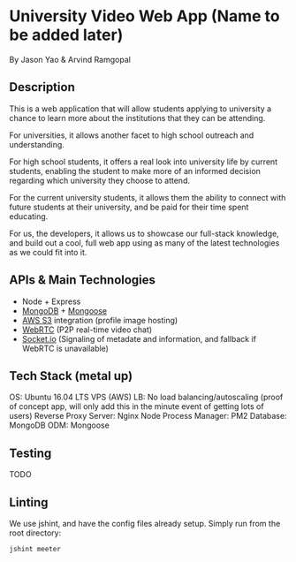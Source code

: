 # University Video Web App (Name to be added later)
By Jason Yao & Arvind Ramgopal

## Description
This is a web application that will allow students
applying to university a chance to learn more about
the institutions that they can be attending.

For universities, it allows another facet to high
school outreach and understanding.

For high school students, it offers a real look
into university life by current students, enabling
the student to make more of an informed decision
regarding which university they choose to attend.

For the current university students, it allows
them the ability to connect with future students
at their university, and be paid for their time
spent educating.

For us, the developers, it allows us to showcase
our full-stack knowledge, and build out a cool,
full web app using as many of the latest technologies
as we could fit into it.

## APIs & Main Technologies
- Node + Express
- [MongoDB](https://www.mongodb.com/) + [Mongoose](http://mongoosejs.com/)
- [AWS S3](https://aws.amazon.com/s3/) integration (profile image hosting)
- [WebRTC](http://socket.io/blog/socket-io-p2p/#) (P2P real-time video chat)
- [Socket.io](http://socket.io/) (Signaling of metadate and information, and fallback if WebRTC is unavailable)

## Tech Stack (metal up)
OS:                   Ubuntu 16.04 LTS VPS (AWS)
LB:                   No load balancing/autoscaling (proof of concept app, will only add this in the minute event of getting lots of users)
Reverse Proxy Server: Nginx
Node Process Manager: PM2
Database:             MongoDB
ODM:                  Mongoose

## Testing
TODO

## Linting
We use jshint, and have the config files already setup.
Simply run from the root directory:
```sh
jshint meeter
```
